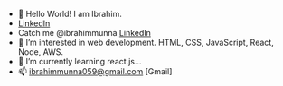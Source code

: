 - 👋 Hello World! I am Ibrahim.
- [LinkedIn](https://www.linkedin.com/in/md-ibrahim-khalil-22b179158/)
-  Catch me @ibrahimmunna [LinkedIn](https://www.linkedin.com/in/md-ibrahim-khalil-22b179158/)
- 👀 I’m interested in web development. HTML, CSS, JavaScript, React, Node, AWS.
- 🌱 I’m currently learning react.js...
- 📫 ibrahimmunna059@gmail.com
[Gmail]
